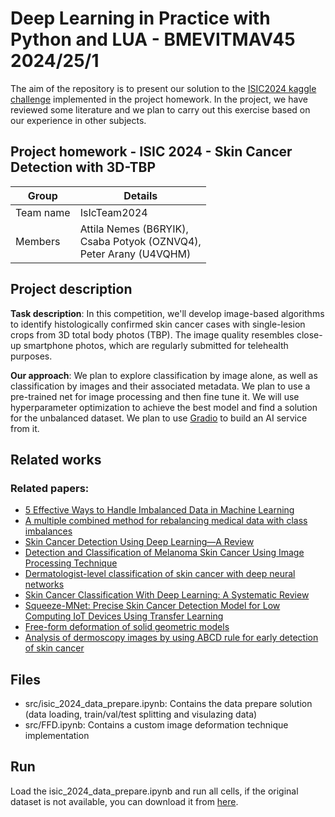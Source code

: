 # Deep Learning in Practice with Python and LUA - BMEVITMAV45 2024/25/1

The aim of the repository is to present our solution to the [ISIC2024 kaggle challenge](https://www.kaggle.com/competitions/isic-2024-challenge) implemented in the project homework. In the project, we have reviewed some literature and we plan to carry out this exercise based on our experience in other subjects.

## Project homework - ISIC 2024 - Skin Cancer Detection with 3D-TBP

| Group     | Details                                      |
| --------- | -------------------------------------------- |
| Team name | IsIcTeam2024                                 |
| Members   | Attila Nemes (B6RYIK),</br> Csaba Potyok (OZNVQ4),</br> Peter Arany (U4VQHM) |

## Project description

**Task description**: In this competition, we'll develop image-based algorithms to identify histologically confirmed skin cancer cases with single-lesion crops from 3D total body photos (TBP). The image quality resembles close-up smartphone photos, which are regularly submitted for telehealth purposes.

**Our approach**: We plan to explore classification by image alone, as well as classification by images and their associated metadata. We plan to use a pre-trained net for image processing and then fine tune it. We will use hyperparameter optimization to achieve the best model and find a solution for the unbalanced dataset. We plan to use [Gradio](https://www.gradio.app/) to build an AI service from it.

## Related works

### Related papers:

- [5 Effective Ways to Handle Imbalanced Data in Machine Learning](https://machinelearningmastery.com/5-effective-ways-to-handle-imbalanced-data-in-machine-learning/)
- [A multiple combined method for rebalancing medical data with class imbalances](https://doi.org/10.1016/j.compbiomed.2021.104527)
- [Skin Cancer Detection Using Deep Learning—A Review](https://pmc.ncbi.nlm.nih.gov/articles/PMC10252190/)
- [Detection and Classification of Melanoma Skin Cancer Using Image Processing Technique](https://pmc.ncbi.nlm.nih.gov/articles/PMC10649387/)
- [Dermatologist-level classification of skin cancer with deep neural networks](https://www.nature.com/articles/nature21056)
- [Skin Cancer Classification With Deep Learning: A Systematic Review](https://pmc.ncbi.nlm.nih.gov/articles/PMC9327733/)
- [Squeeze-MNet: Precise Skin Cancer Detection Model for Low Computing IoT Devices Using Transfer Learning](https://www.mdpi.com/2072-6694/15/1/12)
- [Free-form deformation of solid geometric models](https://dl.acm.org/doi/10.1145/15886.15903)
- [Analysis of dermoscopy images by using ABCD rule for early detection of skin cancer](https://www.sciencedirect.com/science/article/pii/S2666285X21000017)

## Files
- src/isic_2024_data_prepare.ipynb: Contains the data prepare solution (data loading, train/val/test splitting and visulazing data)
- src/FFD.ipynb: Contains a custom image deformation technique implementation

## Run
Load the isic_2024_data_prepare.ipynb and run all cells, if the original dataset is not available, you can download it from [here](https://drive.google.com/file/d/11RQvjL61Ss2w2R1kKWHa2vdaJLdIGup6/view?usp=drive_link).
